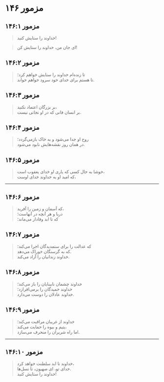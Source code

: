 # مزمور ۱۴۶

## مزمور ۱۴۶:۱

> خداوند را ستایش کنید!

> ای جان من، خداوند را ستایش کن!

## مزمور ۱۴۶:۲

> تا زنده‌ام خداوند را ستایش خواهم کرد؛  
> تا هستم برای خدای خود سرود خواهم خواند.

## مزمور ۱۴۶:۳

> بر بزرگان اعتماد نکنید،  
> بر انسان فانی که در او نجاتی نیست.

## مزمور ۱۴۶:۴

> روح او جدا می‌شود و به خاک بازمی‌گردد؛  
> در همان روز نقشه‌هایش نابود می‌شود.

## مزمور ۱۴۶:۵

> خوشا به حال کسی که یاری او خدای یعقوب است،  
> که امید او به خداوند خدای اوست،

---

## مزمور ۱۴۶:۶

> که آسمان و زمین را آفرید،  
> دریا و هر آنچه در آنهاست؛  
> که تا ابد وفادار می‌ماند؛

## مزمور ۱۴۶:۷

> که عدالت را برای ستمدیدگان اجرا می‌کند؛  
> که به گرسنگان خوراک می‌دهد.  
> خداوند زندانیان را آزاد می‌کند.

## مزمور ۱۴۶:۸

> خداوند چشمان نابینایان را باز می‌کند؛  
> خداوند خمیدگان را برمی‌افرازد؛  
> خداوند عادلان را دوست می‌دارد.

## مزمور ۱۴۶:۹

> خداوند از غریبان مراقبت می‌کند؛  
> یتیم و بیوه را حمایت می‌کند،  
> اما راه شریران را منحرف می‌سازد.

---

## مزمور ۱۴۶:۱۰

> خداوند تا ابد سلطنت خواهد کرد،  
> خدای تو، ای صهیون، تا نسل‌ها.  
> خداوند را ستایش کنید!
